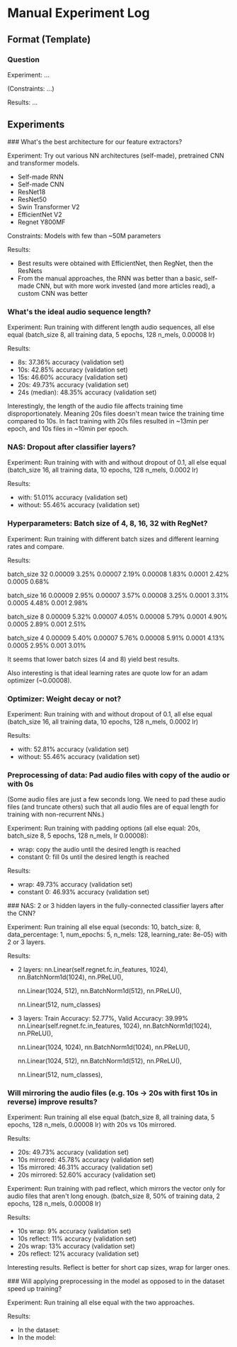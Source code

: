 # Manual Experiment Log

## Format (Template)

### Question

Experiment: ...

(Constraints: ...)

Results: ...

## Experiments

### What's the best architecture for our feature extractors?

Experiment: Try out various NN architectures (self-made), pretrained CNN and transformer models.

- Self-made RNN
- Self-made CNN
- ResNet18
- ResNet50
- Swin Transformer V2
- EfficientNet V2
- Regnet Y800MF

Constraints: Models with few than ~50M parameters

Results:

- Best results were obtained with EfficientNet, then RegNet, then the ResNets
- From the manual approaches, the RNN was better than a basic, self-made CNN, but with more work invested (and more articles read), a custom CNN was better

### What's the ideal audio sequence length?

Experiment: Run training with different length audio sequences, all else equal (batch_size 8, all training data, 5 epochs, 128 n_mels, 0.00008 lr)

Results:

- 8s: 37.36% accuracy (validation set)
- 10s: 42.85% accuracy (validation set)
- 15s: 46.60% accuracy (validation set)
- 20s: 49.73% accuracy (validation set)
- 24s (median): 48.35% accuracy (validation set)

Interestingly, the length of the audio file affects training time disproportionately. Meaning 20s files doesn't mean twice the training time compared to 10s. In fact training with 20s files resulted in ~13min per epoch, and 10s files in ~10min per epoch.

### NAS: Dropout after classifier layers?

Experiment: Run training with with and without dropout of 0.1, all else equal (batch_size 16, all training data, 10 epochs, 128 n_mels, 0.0002 lr)

Results:

- with: 51.01% accuracy (validation set)
- without: 55.46% accuracy (validation set)

### Hyperparameters: Batch size of 4, 8, 16, 32 with RegNet?

Experiment: Run training with different batch sizes and different learning rates and compare.

Results:

batch_size 32
0.00009 3.25% 0.00007 2.19% 0.00008 1.83% 0.0001 2.42% 0.0005 0.68%

batch_size 16
0.00009 2.95% 0.00007 3.57% 0.00008 3.25% 0.0001 3.31% 0.0005 4.48% 0.001 2.98%

batch_size 8
0.00009 5.32% 0.00007 4.05% 0.00008 5.79% 0.0001 4.90% 0.0005 2.89% 0.001 2.51%

batch_size 4
0.00009 5.40% 0.00007 5.76% 0.00008 5.91% 0.0001 4.13% 0.0005 2.95% 0.001 3.01%

It seems that lower batch sizes (4 and 8) yield best results.

Also interesting is that ideal learning rates are quote low for an adam optimizer (~0.00008).

### Optimizer: Weight decay or not?

Experiment: Run training with and without dropout of 0.1, all else equal (batch_size 16, all training data, 10 epochs, 128 n_mels, 0.0002 lr)

Results:

- with: 52.81% accuracy (validation set)
- without: 55.46% accuracy (validation set)

### Preprocessing of data: Pad audio files with copy of the audio or with 0s

(Some audio files are just a few seconds long. We need to pad these audio files (and truncate others) such that all audio files are of equal length for training with non-recurrent NNs.)

Experiment: Run training with padding options (all else equal: 20s, batch_size 8, 5 epochs, 128 n_mels, lr 0.00008):

- wrap: copy the audio until the desired length is reached
- constant 0: fill 0s until the desired length is reached

Results:

- wrap: 49.73% accuracy (validation set)
- constant 0: 46.93% accuracy (validation set)

### NAS: 2 or 3 hidden layers in the fully-connected classifier layers after the CNN?

Experiment: Run training all else equal (seconds: 10, batch_size: 8, data_percentage: 1, num_epochs: 5, n_mels: 128, learning_rate: 8e-05) with 2 or 3 layers.

Results:

- 2 layers:
  nn.Linear(self.regnet.fc.in_features, 1024),
  nn.BatchNorm1d(1024),
  nn.PReLU(),

  nn.Linear(1024, 512),
  nn.BatchNorm1d(512),
  nn.PReLU(),

  nn.Linear(512, num_classes)

- 3 layers: Train Accuracy: 52.77%, Valid Accuracy: 39.99%
  nn.Linear(self.regnet.fc.in_features, 1024),
  nn.BatchNorm1d(1024),
  nn.PReLU(),

  nn.Linear(1024, 1024),
  nn.BatchNorm1d(1024),
  nn.PReLU(),

  nn.Linear(1024, 512),
  nn.BatchNorm1d(512),
  nn.PReLU(),

  nn.Linear(512, num_classes),

### Will mirroring the audio files (e.g. 10s -> 20s with first 10s in reverse) improve results?

Experiment: Run training all else equal (batch_size 8, all training data, 5 epochs, 128 n_mels, 0.00008 lr) with 20s vs 10s mirrored.

Results:

- 20s: 49.73% accuracy (validation set)
- 10s mirrored: 45.78% accuracy (validation set)
- 15s mirrored: 46.31% accuracy (validation set)
- 20s mirrored: 52.60% accuracy (validation set)

Experiment: Run training with pad reflect, which mirrors the vector only for audio files that aren't long enough. (batch_size 8, 50% of training data, 2 epochs, 128 n_mels, 0.00008 lr)

Results:

- 10s wrap: 9% accuracy (validation set)
- 10s reflect: 11% accuracy (validation set)
- 20s wrap: 13% accuracy (validation set)
- 20s reflect: 12% accuracy (validation set)

Interesting results. Reflect is better for short cap sizes, wrap for larger ones.

### Will applying preprocessing in the model as opposed to in the dataset speed up training?

Experiment: Run training all else equal with the two approaches.

Results:

- In the dataset:
- In the model:

